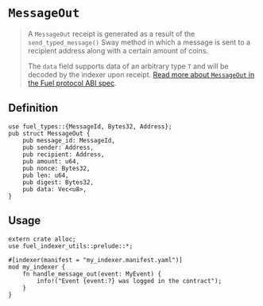 # `MessageOut`

> A `MessageOut` receipt is generated as a result of the `send_typed_message()` Sway method in which a message is sent to a recipient address along with a certain amount of coins.
>
> The `data` field supports data of an arbitrary type `T` and will be decoded by the indexer upon receipt. [Read more about `MessageOut` in the Fuel protocol ABI spec](https://specs.fuel.network/master/abi/receipts.html#messageout-receipt).

## Definition

```rust,ignore
use fuel_types::{MessageId, Bytes32, Address};
pub struct MessageOut {
    pub message_id: MessageId,
    pub sender: Address,
    pub recipient: Address,
    pub amount: u64,
    pub nonce: Bytes32,
    pub len: u64,
    pub digest: Bytes32,
    pub data: Vec<u8>,
}
```

## Usage

```rust, ignore
extern crate alloc;
use fuel_indexer_utils::prelude::*;

#[indexer(manifest = "my_indexer.manifest.yaml")]
mod my_indexer {
    fn handle_message_out(event: MyEvent) {
        info!("Event {event:?} was logged in the contract");
    }
}
```
